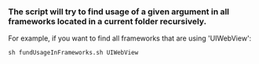 ### The script will try to find usage of a given argument in all frameworks located in a current folder recursively.

For example, if you want to find all frameworks that are using 'UIWebView':

```
sh fundUsageInFrameworks.sh UIWebView
```
